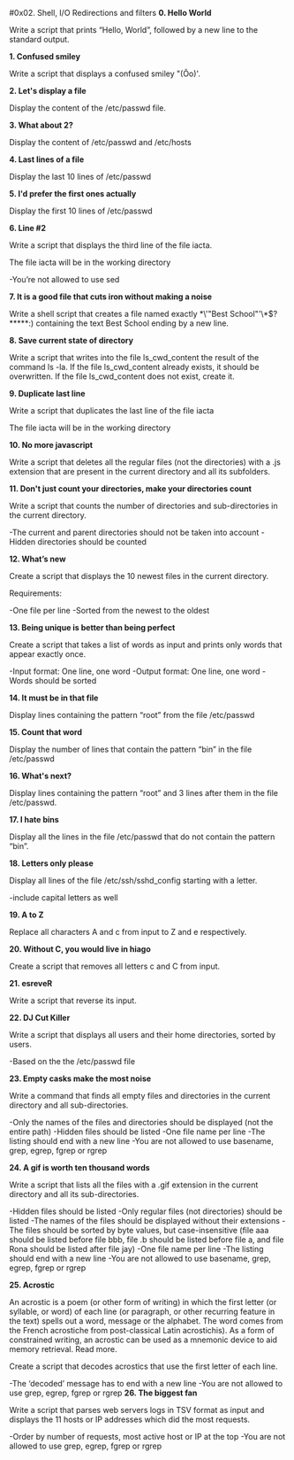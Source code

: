 #0x02. Shell, I/O Redirections and filters
**0. Hello World**

Write a script that prints “Hello, World”, followed by a new line to the standard output.

**1. Confused smiley**

Write a script that displays a confused smiley "(Ôo)'.

**2. Let's display a file**

Display the content of the /etc/passwd file.

**3. What about 2?**

Display the content of /etc/passwd and /etc/hosts

**4. Last lines of a file**

Display the last 10 lines of /etc/passwd

**5. I'd prefer the first ones actually**

Display the first 10 lines of /etc/passwd

**6. Line #2**

Write a script that displays the third line of the file iacta.

The file iacta will be in the working directory

-You’re not allowed to use sed

**7. It is a good file that cuts iron without making a noise**

Write a shell script that creates a file named exactly \*\\'"Best School"\'\\*$\?\*\*\*\*\*:) containing the text Best School ending by a new line.

**8. Save current state of directory**

Write a script that writes into the file ls_cwd_content the result of the command ls -la. If the file ls_cwd_content already exists, it should be overwritten. If the file ls_cwd_content does not exist, create it.

**9. Duplicate last line**

Write a script that duplicates the last line of the file iacta

The file iacta will be in the working directory

**10. No more javascript**

Write a script that deletes all the regular files (not the directories) with a .js extension that are present in the current directory and all its subfolders.

**11. Don't just count your directories, make your directories count**

Write a script that counts the number of directories and sub-directories in the current directory.

-The current and parent directories should not be taken into account
-Hidden directories should be counted

**12. What’s new**

Create a script that displays the 10 newest files in the current directory.

Requirements:

-One file per line
-Sorted from the newest to the oldest

**13. Being unique is better than being perfect**

Create a script that takes a list of words as input and prints only words that appear exactly once.

-Input format: One line, one word
-Output format: One line, one word
-Words should be sorted

**14. It must be in that file**

Display lines containing the pattern “root” from the file /etc/passwd

**15. Count that word**

Display the number of lines that contain the pattern “bin” in the file /etc/passwd

**16. What's next?**

Display lines containing the pattern “root” and 3 lines after them in the file /etc/passwd.

**17. I hate bins**

Display all the lines in the file /etc/passwd that do not contain the pattern “bin”.

**18. Letters only please**

Display all lines of the file /etc/ssh/sshd_config starting with a letter.

-include capital letters as well

**19. A to Z**

Replace all characters A and c from input to Z and e respectively.

**20. Without C, you would live in hiago**

Create a script that removes all letters c and C from input.

**21. esreveR**

Write a script that reverse its input.

**22. DJ Cut Killer**

Write a script that displays all users and their home directories, sorted by users.

-Based on the the /etc/passwd file

**23. Empty casks make the most noise**

Write a command that finds all empty files and directories in the current directory and all sub-directories.

-Only the names of the files and directories should be displayed (not the entire path)
-Hidden files should be listed
-One file name per line
-The listing should end with a new line
-You are not allowed to use basename, grep, egrep, fgrep or rgrep

**24. A gif is worth ten thousand words**

Write a script that lists all the files with a .gif extension in the current directory and all its sub-directories.

-Hidden files should be listed
-Only regular files (not directories) should be listed
-The names of the files should be displayed without their extensions
-The files should be sorted by byte values, but case-insensitive (file aaa should be listed before file bbb, file .b should be listed before file a, and file Rona should be listed after file jay)
-One file name per line
-The listing should end with a new line
-You are not allowed to use basename, grep, egrep, fgrep or rgrep

**25. Acrostic**

An acrostic is a poem (or other form of writing) in which the first letter (or syllable, or word) of each line (or paragraph, or other recurring feature in the text) spells out a word, message or the alphabet. The word comes from the French acrostiche from post-classical Latin acrostichis). As a form of constrained writing, an acrostic can be used as a mnemonic device to aid memory retrieval. Read more.

Create a script that decodes acrostics that use the first letter of each line.

-The ‘decoded’ message has to end with a new line
-You are not allowed to use grep, egrep, fgrep or rgrep
**26. The biggest fan**

Write a script that parses web servers logs in TSV format as input and displays the 11 hosts or IP addresses which did the most requests.

-Order by number of requests, most active host or IP at the top
-You are not allowed to use grep, egrep, fgrep or rgrep
